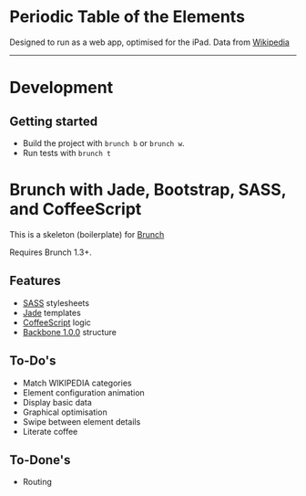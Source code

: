 # Periodic Table of the Elements

Designed to run as a web app, optimised for the iPad.
Data from [Wikipedia](http://www.wikipedia.org)

----

# Development

## Getting started
* Build the project with `brunch b` or `brunch w`.
* Run tests with `brunch t`

# Brunch with Jade, Bootstrap, SASS, and CoffeeScript
This is a skeleton (boilerplate) for [Brunch](http://brunch.io)

Requires Brunch 1.3+.

## Features
* [SASS](http://sass-lang.com) stylesheets
* [Jade](http://jade-lang.com) templates
* [CoffeeScript](http://coffeescript.org) logic
* [Backbone 1.0.0](http://backbonejs.org) structure

## To-Do's
* Match WIKIPEDIA categories
* Element configuration animation
* Display basic data
* Graphical optimisation
* Swipe between element details
* Literate coffee

## To-Done's
* Routing